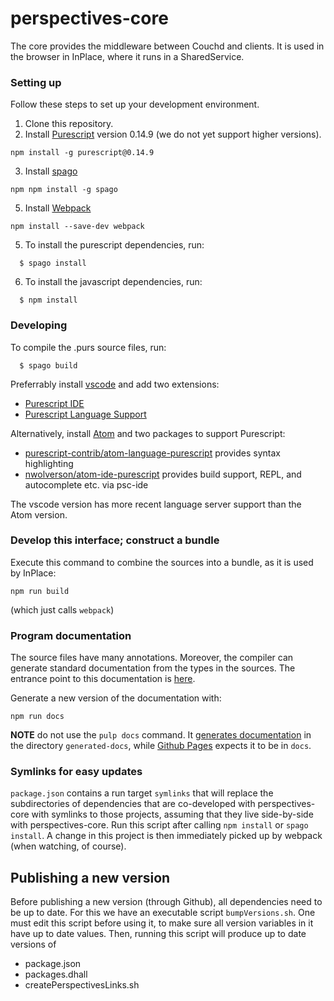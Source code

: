 perspectives-core
======================

The core provides the middleware between Couchd and clients. It is used in the browser in InPlace, where it runs in a SharedService.

### Setting up
Follow these steps to set up your development environment.

1. Clone this repository.
2. Install [Purescript](http://www.purescript.org) version 0.14.9 (we do not yet support higher versions).

```
npm install -g purescript@0.14.9
```

3. Install [spago](https://github.com/purescript/spago)

```
npm npm install -g spago
```

5. Install [Webpack](https://webpack.js.org/)
```
npm install --save-dev webpack
```

5. To install the purescript dependencies, run:

```
  $ spago install
```

6. To install the javascript dependencies, run:

```
  $ npm install
```

### Developing

To compile the .purs source files, run:

```
  $ spago build
```

Preferrably install [vscode](https://code.visualstudio.com/) and add two extensions:
  * [Purescript IDE](https://marketplace.visualstudio.com/items?itemName=nwolverson.ide-purescript)
  * [Purescript Language Support](https://marketplace.visualstudio.com/items?itemName=nwolverson.language-purescript)

Alternatively, install [Atom](https://atom.io/) and two packages to support Purescript:
  * [purescript-contrib/atom-language-purescript](https://github.com/purescript-contrib/atom-language-purescript) provides syntax highlighting
  * [nwolverson/atom-ide-purescript](https://github.com/nwolverson/atom-ide-purescript) provides build support, REPL, and autocomplete etc. via psc-ide

The vscode version has more recent language server support than the Atom version.

### Develop this interface; construct a bundle
Execute this command to combine the sources into a bundle, as it is used by InPlace:

```
npm run build
```
(which just calls `webpack`)


### Program documentation
The source files have many annotations. Moreover, the compiler can generate standard documentation from the types in the sources. The entrance point to this documentation is [here](https://joopringelberg.github.io/perspectives-core/Perspectives.Docu.Main.html#t:x).

Generate a new version of the documentation with:

```
npm run docs
```

__NOTE__ do not use the `pulp docs` command. It [generates documentation](https://github.com/purescript-contrib/pulp#building-documentation) in the directory `generated-docs`, while [Github Pages](https://help.github.com/en/github/working-with-github-pages/configuring-a-publishing-source-for-your-github-pages-site) expects it to be in `docs`.

### Symlinks for easy updates
`package.json` contains a run target `symlinks` that will replace the subdirectories of dependencies that are co-developed with perspectives-core with symlinks to those projects, assuming that they live side-by-side with perspectives-core. Run this script after calling `npm install` or `spago install`. A change in this project is then immediately picked up by webpack (when watching, of course).

## Publishing a new version
Before publishing a new version (through Github), all dependencies need to be up to date. For this we have an executable script `bumpVersions.sh`. One must edit this script before using it, to make sure all version variables in it have up to date values. Then, running this script will produce up to date versions of

* package.json
* packages.dhall
* createPerspectivesLinks.sh
